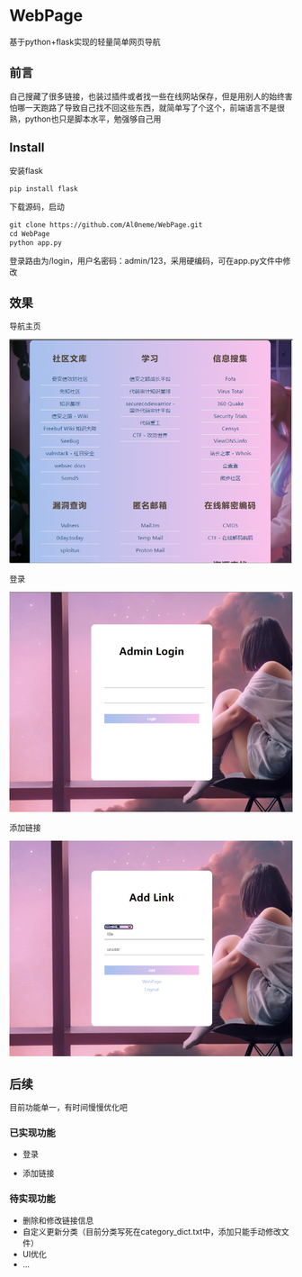 # WebPage

基于python+flask实现的轻量简单网页导航

## 前言

自己搜藏了很多链接，也装过插件或者找一些在线网站保存，但是用别人的始终害怕哪一天跑路了导致自己找不回这些东西，就简单写了个这个，前端语言不是很熟，python也只是脚本水平，勉强够自己用

## Install

安装flask

```
pip install flask
```

下载源码，启动

```
git clone https://github.com/Al0neme/WebPage.git
cd WebPage
python app.py
```

登录路由为/login，用户名密码：admin/123，采用硬编码，可在app.py文件中修改

## 效果

导航主页

![webpage-index](https://raw.githubusercontent.com/Al0neme/StaticFiles/main/webpage-demo-1.png)

登录

![webpage-login](https://raw.githubusercontent.com/Al0neme/StaticFiles/main/webpage-demo-2.png)

添加链接

![webpage-add-link](https://raw.githubusercontent.com/Al0neme/StaticFiles/main/webpage-demo-3.png)

## 后续

目前功能单一，有时间慢慢优化吧

### 已实现功能

- 登录

- 添加链接

### 待实现功能

- 删除和修改链接信息
- 自定义更新分类（目前分类写死在category_dict.txt中，添加只能手动修改文件）
- UI优化
- ...